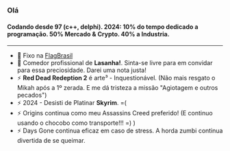 ### Olá

<h4 align="left">Codando desde 97 (c++, delphi). 
2024: 10% do tempo dedicado a programação. 50% Mercado & Crypto. 40% a Industria. </h4>
 <hr>

- 🔭 Fixo na [FlagBrasil](https://flagbrasil.com.br)
- 💬 Comedor profissional de **Lasanha!**. Sinta-se livre para em convidar para essa preciosidade. Darei uma nota justa!
- ⚡ **Red Dead Redeption 2** é arte³ - Inquestionável. (Não mais resgato o Mikah após a 1º zerada. E me dá tristeza a missão "Agiotagem e outros pecados")
- ⚡ 2024 - Desisti de Platinar **Skyrim**. =(
- ⚡ Origins continua como meu Assassins Creed preferido! (E continuo usando o chocobo como transporte!!! =) )
- ⚡ Days Gone continua eficaz em caso de stress. A horda zumbi continua divertida de se queimar.

<!-- 

E para você que veio até aqui: 

Estou selecionando alunos para aulas práticas e operação no mercado financeiro brasileiro.
 - Gratuito.
 - Entre 19 e 22hs.
 - Somente presencial.
 - Necessário notebook.
 - 3x na semana, 1 mês. 

-->

